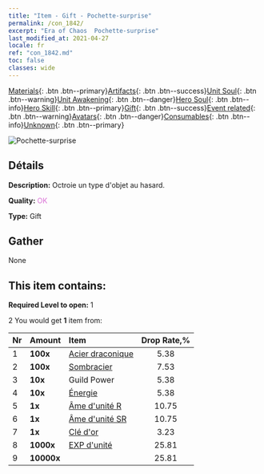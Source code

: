 ```yaml
---
title: "Item - Gift - Pochette-surprise"
permalink: /con_1842/
excerpt: "Era of Chaos  Pochette-surprise"
last_modified_at: 2021-04-27
locale: fr
ref: "con_1842.md"
toc: false
classes: wide
---
```

 [Materials](/ItemsFR/){: .btn .btn--primary}[Artifacts](/ItemsFR/Artifacts/){: .btn .btn--success}[Unit Soul](/ItemsFR/UnitSoul/){: .btn .btn--warning}[Unit Awakening](/ItemsFR/UnitAwakening/){: .btn .btn--danger}[Hero Soul](/ItemsFR/HeroSoul/){: .btn .btn--info}[Hero Skill](/ItemsFR/HeroSkill/){: .btn .btn--primary}[Gift](/ItemsFR/Gift/){: .btn .btn--success}[Event related](/ItemsFR/Events/){: .btn .btn--warning}[Avatars](/ItemsFR/Avatars/){: .btn .btn--danger}[Consumables](/ItemsFR/Consumables/){: .btn .btn--info}[Unknown](/ItemsFR/Unknown/){: .btn .btn--primary}

 ![Pochette-surprise](/images/t/i_907314.png)

## Détails
 **Description:** Octroie un type d'objet au hasard.

 **Quality:** <span style="color: #DA70D6">OK</span>

 **Type:** Gift

## Gather

  None

## This item contains:

 **Required Level to open:** 1

 2 You would get **1** item  from:

  | Nr | Amount |     Item    | Drop Rate,% |
  |:---|:-------|:------------|:---------:|
  | 1 |  **100x** | [Acier draconique](/ItemsFR/con_880/) | 5.38 | 
  | 2 |  **100x** | [Sombracier](/ItemsFR/con_881/) | 7.53 | 
  | 3 |  **10x** | Guild Power | 5.38 | 
  | 4 |  **10x** | [Énergie](/ItemsFR/con_900/) | 5.38 | 
  | 5 |  **1x** | [Âme d'unité R](/ItemsFR/con_533/) | 10.75 | 
  | 6 |  **1x** | [Âme d'unité SR](/ItemsFR/con_534/) | 10.75 | 
  | 7 |  **1x** | [Clé d'or](/ItemsFR/con_783/) | 3.23 | 
  | 8 |  **1000x** | [EXP d'unité](/ItemsFR/con_902/) | 25.81 | 
  | 9 |  **10000x** | <i class="fas fa-coins"/> | 25.81 | 
